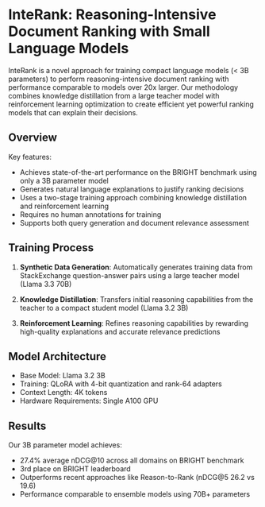 # InteRank: Reasoning-Intensive Document Ranking with Small Language Models

InteRank is a novel approach for training compact language models (< 3B parameters) to perform reasoning-intensive document ranking with performance comparable to models over 20x larger. Our methodology combines knowledge distillation from a large teacher model with reinforcement learning optimization to create efficient yet powerful ranking models that can explain their decisions.

## Overview

Key features:
- Achieves state-of-the-art performance on the BRIGHT benchmark using only a 3B parameter model
- Generates natural language explanations to justify ranking decisions
- Uses a two-stage training approach combining knowledge distillation and reinforcement learning
- Requires no human annotations for training
- Supports both query generation and document relevance assessment

## Training Process

1. **Synthetic Data Generation**: Automatically generates training data from StackExchange question-answer pairs using a large teacher model (Llama 3.3 70B)

2. **Knowledge Distillation**: Transfers initial reasoning capabilities from the teacher to a compact student model (Llama 3.2 3B)

3. **Reinforcement Learning**: Refines reasoning capabilities by rewarding high-quality explanations and accurate relevance predictions

## Model Architecture

- Base Model: Llama 3.2 3B
- Training: QLoRA with 4-bit quantization and rank-64 adapters
- Context Length: 4K tokens
- Hardware Requirements: Single A100 GPU

## Results

Our 3B parameter model achieves:
- 27.4% average nDCG@10 across all domains on BRIGHT benchmark
- 3rd place on BRIGHT leaderboard
- Outperforms recent approaches like Reason-to-Rank (nDCG@5 26.2 vs 19.6)
- Performance comparable to ensemble models using 70B+ parameters
